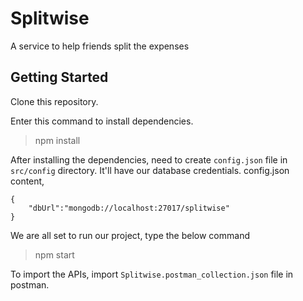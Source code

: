 # Splitwise
A service to help friends split the expenses

## Getting Started
Clone this repository.

Enter this command to install dependencies.
> npm install

After installing the dependencies, need to create `config.json` file in `src/config` directory. It'll have our database credentials.
config.json content,

```
{
    "dbUrl":"mongodb://localhost:27017/splitwise"
}
```

We are all set to run our project, type the below command
>npm start


To import the APIs, import `Splitwise.postman_collection.json` file in postman.
